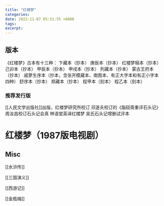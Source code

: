 ```yaml
---
title: "红楼梦"
categories: 
date: 2022-11-07 05:51:55 +0800
tags: 
excerpt: 
---
```


## 版本
《红楼梦》古本有十三种：
卞藏本（抄本）
庚辰本（抄本）
红楼梦稿本（抄本）
己卯本（抄本）
甲辰本（抄本）
甲戌本（抄本）
列藏本（抄本）
蒙古王府本（抄本）
戚蓼生序本（抄本，含张开模藏本、南图本、有正大字本和有正小字本四种）
舒序本（抄本）
郑藏本（抄本）
程甲本（刻本）
程乙本（刻本）

### 推荐发行版

[[人民文学出版社]]出版，红楼梦研究所校订
邓遂夫校订的《脂砚斋重评石头记》
周汝昌校订石头记会真
林语堂英译红楼梦
吴氏石头记增删试评本
# 红楼梦（1987版电视剧）



## Misc

[[水浒传]]

[[三国演义]]

[[西游记]]

[[金瓶梅]]




